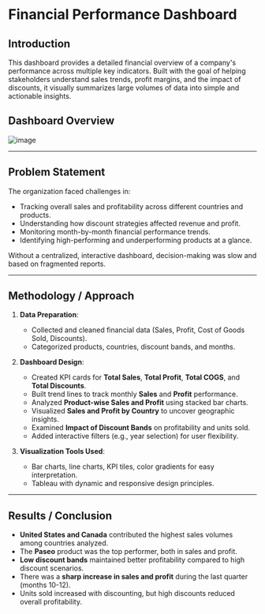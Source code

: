 
#  Financial Performance Dashboard

##  Introduction
This dashboard provides a detailed financial overview of a company's performance across multiple key indicators. Built with the goal of helping stakeholders understand sales trends, profit margins, and the impact of discounts, it visually summarizes large volumes of data into simple and actionable insights.
## Dashboard Overview
![image](https://github.com/user-attachments/assets/e071919c-6087-4d17-a061-557d94166423)



---

##  Problem Statement
The organization faced challenges in:
- Tracking overall sales and profitability across different countries and products.
- Understanding how discount strategies affected revenue and profit.
- Monitoring month-by-month financial performance trends.
- Identifying high-performing and underperforming products at a glance.

Without a centralized, interactive dashboard, decision-making was slow and based on fragmented reports.

---

##  Methodology / Approach

1. **Data Preparation**:  
   - Collected and cleaned financial data (Sales, Profit, Cost of Goods Sold, Discounts).
   - Categorized products, countries, discount bands, and months.

2. **Dashboard Design**:  
   - Created KPI cards for **Total Sales**, **Total Profit**, **Total COGS**, and **Total Discounts**.
   - Built trend lines to track monthly **Sales** and **Profit** performance.
   - Analyzed **Product-wise Sales and Profit** using stacked bar charts.
   - Visualized **Sales and Profit by Country** to uncover geographic insights.
   - Examined **Impact of Discount Bands** on profitability and units sold.
   - Added interactive filters (e.g., year selection) for user flexibility.

3. **Visualization Tools Used**:  
   - Bar charts, line charts, KPI tiles, color gradients for easy interpretation.
   - Tableau with dynamic and responsive design principles.

---

##  Results / Conclusion

- **United States and Canada** contributed the highest sales volumes among countries analyzed.
- The **Paseo** product was the top performer, both in sales and profit.
- **Low discount bands** maintained better profitability compared to high discount scenarios.
- There was a **sharp increase in sales and profit** during the last quarter (months 10-12).
- Units sold increased with discounting, but high discounts reduced overall profitability.




